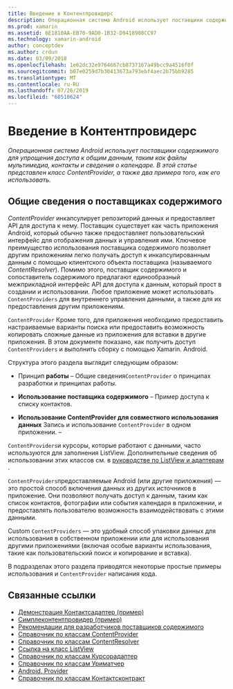 ```yaml
---
title: Введение в Контентпровидерс
description: Операционная система Android использует поставщики содержимого для упрощения доступа к общим данным, таким как файлы мультимедиа, контакты и сведения о календаре. В этой статье представлен класс ContentProvider, а также два примера того, как его использовать.
ms.prod: xamarin
ms.assetid: 6E1810AA-EB70-9AD0-1B32-D9418908CC97
ms.technology: xamarin-android
author: conceptdev
ms.author: crdun
ms.date: 03/09/2018
ms.openlocfilehash: 1e62dc32e9764667cb8737167a49bcc9a4516f0f
ms.sourcegitcommit: b07e0259d7b30413673a793ebf4aec2b75bb9285
ms.translationtype: MT
ms.contentlocale: ru-RU
ms.lasthandoff: 07/26/2019
ms.locfileid: "68510624"
---
```

# <a name="intro-to-contentproviders"></a>Введение в Контентпровидерс

_Операционная система Android использует поставщики содержимого для упрощения доступа к общим данным, таким как файлы мультимедиа, контакты и сведения о календаре. В этой статье представлен класс ContentProvider, а также два примера того, как его использовать._


## <a name="content-providers-overview"></a>Общие сведения о поставщиках содержимого

*ContentProvider* инкапсулирует репозиторий данных и предоставляет API для доступа к нему. Поставщик существует как часть приложения Android, который обычно также предоставляет пользовательский интерфейс для отображения данных и управления ими. Ключевое преимущество использования поставщика содержимого позволяет другим приложениям легко получать доступ к инкапсулированным данным с помощью клиентского объекта поставщика (называемого *ContentResolver*). Помимо этого, поставщик содержимого и сопоставитель содержимого предлагают единообразный межприкладной интерфейс API для доступа к данным, который прост в создании и использовании. Любое приложение может использовать `ContentProviders` для внутреннего управления данными, а также для их предоставления другим приложениям.

`ContentProvider` Кроме того, для приложения необходимо предоставить настраиваемые варианты поиска или предоставить возможность копировать сложные данные из приложения для вставки в другие приложения. В этом документе показано, как получить доступ `ContentProviders` и выполнить сборку с помощью Xamarin. Android.

Структура этого раздела выглядит следующим образом:

- Принцип **работы** &ndash; Общие сведения`ContentProvider` о принципах разработки и принципах работы.

- **Использование поставщика содержимого** &ndash; Пример доступа к списку контактов.

- **Использование ContentProvider для совместного использования данных** Запись и использование `ContentProvider` в одном приложении. &ndash;

`ContentProviders`и курсоры, которые работают с данными, часто используются для заполнения ListView. Дополнительные сведения об использовании этих классов см. в [руководстве по ListView и адаптерам](~/android/user-interface/layouts/list-view/index.md) .

`ContentProviders`предоставляемые Android (или другие приложения) — это простой способ включения данных из других источников в приложение. Они позволяют получать доступ к данным, таким как список контактов, фотографии или события календаря в приложении, и предоставлять пользователю возможность взаимодействовать с этими данными.

Custom `ContentProviders` — это удобный способ упаковки данных для использования в собственном приложении или для использования другими приложениями (включая особые варианты использования, такие как пользовательский поиск и копирование и вставка).

В подразделах этого раздела приводятся некоторые простые примеры использования и `ContentProvider` написания кода.



## <a name="related-links"></a>Связанные ссылки

- [Демонстрация Контактсадаптер (пример)](https://developer.xamarin.com/samples/monodroid/PlatformFeatures/ContactsAdapterDemo/)
- [Симплеконтентпровидер (пример)](https://developer.xamarin.com/samples/monodroid/PlatformFeatures/SimpleContentProvider)
- [Рекомендации для разработчиков поставщиков содержимого](https://developer.android.com/guide/topics/providers/content-providers.html)
- [Справочник по классам ContentProvider](xref:Android.Content.ContentProvider)
- [Справочник по классам ContentResolver](xref:Android.Content.ContentResolver)
- [Ссылка на класс ListView](xref:Android.Widget.ListView)
- [Справочник по классам Курсорадаптер](xref:Android.Widget.CursorAdapter)
- [Справочник по классам Уриматчер](xref:Android.Content.UriMatcher)
- [Android. Provider](xref:Android.Provider)
- [Справочник по классам Контактсконтракт](xref:Android.Provider.ContactsContract)
